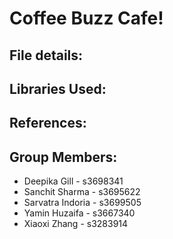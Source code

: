 # Coffee Buzz Cafe!

## File details:

## Libraries Used:

## References:

## Group Members:
- Deepika Gill - s3698341
- Sanchit Sharma - s3695622
- Sarvatra Indoria - s3699505
- Yamin Huzaifa - s3667340
- Xiaoxi Zhang - s3283914
